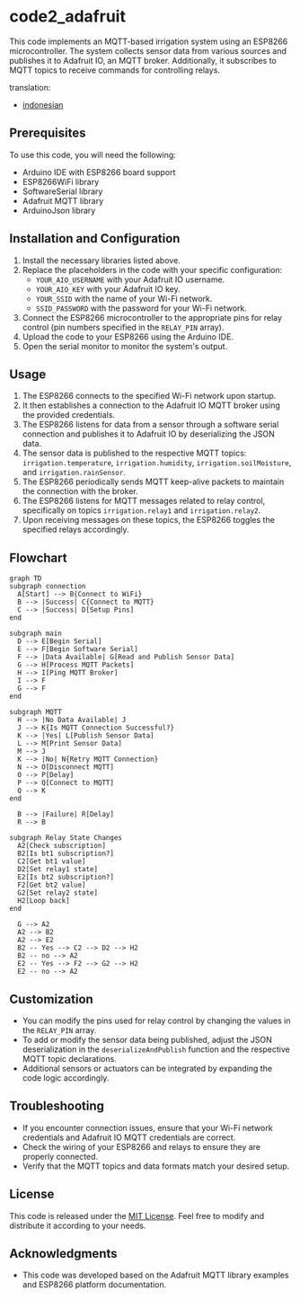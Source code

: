 # code2_adafruit

This code implements an MQTT-based irrigation system using an ESP8266 microcontroller. The system collects sensor data from various sources and publishes it to Adafruit IO, an MQTT broker. Additionally, it subscribes to MQTT topics to receive commands for controlling relays.

translation:

- [indonesian](https://github.com/1999AZZAR/Smart-Irrigation-System/blob/master/code/advance/code2/adafruit_io/readme_id.md)
  
## Prerequisites

To use this code, you will need the following:

- Arduino IDE with ESP8266 board support
- ESP8266WiFi library
- SoftwareSerial library
- Adafruit MQTT library
- ArduinoJson library

## Installation and Configuration

1. Install the necessary libraries listed above.
2. Replace the placeholders in the code with your specific configuration:
   - `YOUR_AIO_USERNAME` with your Adafruit IO username.
   - `YOUR_AIO_KEY` with your Adafruit IO key.
   - `YOUR_SSID` with the name of your Wi-Fi network.
   - `SSID_PASSWORD` with the password for your Wi-Fi network.
3. Connect the ESP8266 microcontroller to the appropriate pins for relay control (pin numbers specified in the `RELAY_PIN` array).
4. Upload the code to your ESP8266 using the Arduino IDE.
5. Open the serial monitor to monitor the system's output.

## Usage

1. The ESP8266 connects to the specified Wi-Fi network upon startup.
2. It then establishes a connection to the Adafruit IO MQTT broker using the provided credentials.
3. The ESP8266 listens for data from a sensor through a software serial connection and publishes it to Adafruit IO by deserializing the JSON data.
4. The sensor data is published to the respective MQTT topics: `irrigation.temperature`, `irrigation.humidity`, `irrigation.soilMoisture`, and `irrigation.rainSensor`.
5. The ESP8266 periodically sends MQTT keep-alive packets to maintain the connection with the broker.
6. The ESP8266 listens for MQTT messages related to relay control, specifically on topics `irrigation.relay1` and `irrigation.relay2`.
7. Upon receiving messages on these topics, the ESP8266 toggles the specified relays accordingly.

## Flowchart

```mermaid
graph TD
subgraph connection
  A[Start] --> B{Connect to WiFi}
  B --> |Success| C{Connect to MQTT}
  C --> |Success| D[Setup Pins]
end

subgraph main
  D --> E[Begin Serial]
  E --> F[Begin Software Serial]
  F --> |Data Available| G[Read and Publish Sensor Data]
  G --> H[Process MQTT Packets]
  H --> I[Ping MQTT Broker]
  I --> F
  G --> F
end

subgraph MQTT
  H --> |No Data Available| J
  J --> K{Is MQTT Connection Successful?}
  K --> |Yes| L[Publish Sensor Data]
  L --> M[Print Sensor Data]
  M --> J
  K --> |No| N{Retry MQTT Connection}
  N --> O[Disconnect MQTT]
  O --> P[Delay]
  P --> Q[Connect to MQTT]
  Q --> K
end

  B --> |Failure| R[Delay]
  R --> B

subgraph Relay State Changes
  A2[Check subscription]
  B2[Is bt1 subscription?]
  C2[Get bt1 value]
  D2[Set relay1 state]
  E2[Is bt2 subscription?]
  F2[Get bt2 value]
  G2[Set relay2 state]
  H2[Loop back]
end

  G --> A2
  A2 --> B2
  A2 --> E2
  B2 -- Yes --> C2 --> D2 --> H2
  B2 -- no --> A2
  E2 -- Yes --> F2 --> G2 --> H2
  E2 -- no --> A2
```

## Customization

- You can modify the pins used for relay control by changing the values in the `RELAY_PIN` array.
- To add or modify the sensor data being published, adjust the JSON deserialization in the `deserializeAndPublish` function and the respective MQTT topic declarations.
- Additional sensors or actuators can be integrated by expanding the code logic accordingly.

## Troubleshooting

- If you encounter connection issues, ensure that your Wi-Fi network credentials and Adafruit IO MQTT credentials are correct.
- Check the wiring of your ESP8266 and relays to ensure they are properly connected.
- Verify that the MQTT topics and data formats match your desired setup.

## License

This code is released under the [MIT License](https://opensource.org/licenses/MIT). Feel free to modify and distribute it according to your needs.

## Acknowledgments

- This code was developed based on the Adafruit MQTT library examples and ESP8266 platform documentation.
